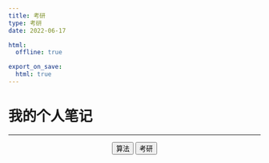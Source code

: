 ```yaml
---
title: 考研
type: 考研
date: 2022-06-17

html:
  offline: true

export_on_save:
  html: true
---
```


<!-- @import "/root.css" -->

<script>
  function toAG() { location.href = './AG/index.html'; }
  function toKaoyan() { location.href = './ForSZU/index.html'; }
</script>

# 我的个人笔记

---

<div width=100% height=100% align=center>

<button class=btn-green onclick="toAG()"><font>算法</font></button> <button class=btn-green onclick="toKaoyan()"><font>考研</font></button>

</div>
